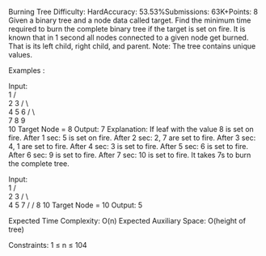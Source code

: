 Burning Tree
Difficulty: HardAccuracy: 53.53%Submissions: 63K+Points: 8
Given a binary tree and a node data called target. Find the minimum time required to burn the complete binary tree if the target is set on fire. It is known that in 1 second all nodes connected to a given node get burned. That is its left child, right child, and parent.
Note: The tree contains unique values.


Examples : 

Input:      
          1
        /   \
      2      3
    /  \      \
   4    5      6
       / \      \
      7   8      9
                   \
                   10
Target Node = 8
Output: 7
Explanation: If leaf with the value 
8 is set on fire. 
After 1 sec: 5 is set on fire.
After 2 sec: 2, 7 are set to fire.
After 3 sec: 4, 1 are set to fire.
After 4 sec: 3 is set to fire.
After 5 sec: 6 is set to fire.
After 6 sec: 9 is set to fire.
After 7 sec: 10 is set to fire.
It takes 7s to burn the complete tree.


Input:      
          1
        /   \
      2      3
    /  \      \
   4    5      7
  /    / 
 8    10
Target Node = 10
Output: 5

Expected Time Complexity: O(n)
Expected Auxiliary Space: O(height of tree)


Constraints:
1 ≤ n ≤ 104

